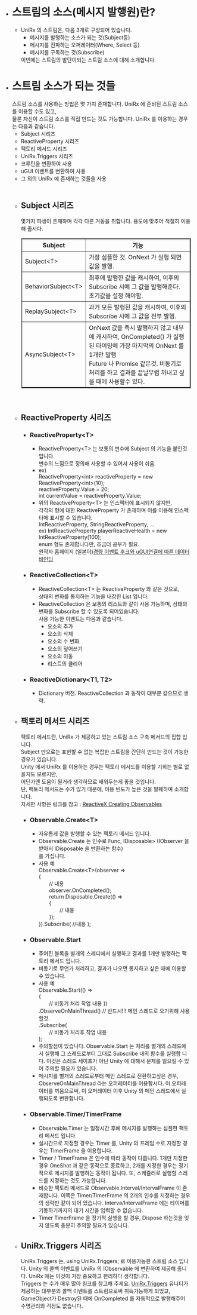 <ul>
  <li><h1>스트림의 소스(메시지 발행원)란?</h1>
    <ul>
      <li>
        UniRx 의 스트림은, 다음 3개로 구성되어 있습니다.
        <ul>
          <li>메시지를 발행하는 소스가 되는 것(Subject등)</li>
          <li>메시지를 전파하는 오퍼레이터(Where, Select 등)</li>
          <li>메시지를 구독하는 것(Subscribe)</li>
        </ul>
        이번에는 스트림의 발단이되는 스트림 소스에 대해 소개합니다.
      </li>
    </ul>
  </li>
  
  <li><h1>스트림 소스가 되는 것들</h1>
    스트림 소스를 사용하는 방법은 몇 가지 존재합니다. UniRx 에 준비된 스트림 소스를 이용할 수도 있고,<br>
    물론 자신이 스트림 소스를 직접 만드는 것도 가능합니다. UniRx 를 이용하는 경우는 다음과 같습니다.
    <ul>
      <li>Subject 시리즈</l>
      <li>ReactiveProperty 시리즈</li>
      <li>팩토리 메서드 시리즈</li>
      <li>UniRx.Triggers 시리즈</li>
      <li>코루틴을 변환하여 사용</li>
      <li>uGUI 이벤트를 변환하여 사용</li>
      <li>그 외의 UniRx 에 존재하는 것들을 사용</li>
    </ul><br>
    <ul>
      <li>
        <h2>Subject 시리즈</h2>
        몇가지 파생이 존재하며 각각 다른 거동을 취합니다. 용도에 맞추어 적절히 이용해 줍시다.
        <table border="2">
          <tr>
            <th>Subject</th>
            <th>기능</th>
          </tr>
          <tr>
            <td>Subject&ltT&gt</td>
            <td>가장 심플한 것. OnNext 가 실행 되면 값을 발행.</td>
          </tr>
          <tr>
            <td>BehaviorSubject&ltT&gt</td>
            <td>최후에 발행한 값을 캐시하여, 이후의 Subscribe 시에 그 값을 발행해준다.<br>
                초기값을 설정 해야함.
            </td>
          </tr>
          <tr>
            <td>ReplaySubject&ltT&gt</td>
            <td>과거 모든 발행된 값을 캐시하여, 이후의 Subscribe 시에 그 값을 전부 발행.</td>
          </tr>
          <tr>
            <td>AsyncSubject&ltT&gt</td>
            <td>OnNext 값을 즉시 발행하지 않고 내부에 캐시하여, OnCompleted() 가 실행된 타이밍에 가장 마지막의 OnNext 를 1개만 발행<br>
                Future 나 Promise 같은것. 비동기로 처리를 하고 결과를 끝날무렵 꺼내고 싶을 때에 사용할수 있다.
            </td>
          </tr>
        </table>
      </li><br>
      <li>
        <h2>ReactiveProperty 시리즈</h2>
        <ul>
          <li><h3>ReactiveProperty&ltT&gt</h3>
          <ul>
            <li>ReactiveProperty&ltT&gt 는 보통의 변수에 Subject 의 기능을 붙인것 입니다.<br>
              변수의 느낌으로 정의해 사용할 수 있어서 사용이 쉬움.
            </li>
            <li>ex)<br>
              ReactiveProperty&ltint&gt reactiveProperty = new ReactiveProperty&ltint&gt(10);<br>
              reactiveProperty.Value = 20;<br>
              int currentValue = reactiveProperty.Value;<br>
            </li>
            <li>위의 ReactiveProperty&ltT&gt 는 인스펙터에 표시되지 않지만,<br>
                각각의 형에 대한 ReactiveProperty 가 존재하며 이를 이용해 인스펙터에 표시할 수 있습니다.<br>
                IntReactiveProperty, StringReactiveProperty, ...<br>
                ex) IntReactiveProperty playerReactiveHealth = new IntReactiveProperty(100);<br>
                enum 형도 존재합니다만, 조금더 공부가 필요.<br>
                원작자 홈페이지 (일본어)<a href="http://neue.cc/2015/04/13_510.html">경량 이벤트 후크와 uGUI연결에 따른 데이터바인딩</a>
            </li>
          </ul>
          </li>
          <li><h3>ReactiveCollection&ltT&gt</h3>
          <ul>
            <li>ReactiveCollection&ltT&gt 는 ReactiveProperty 와 같은 것으로,<br>
                상태의 변화를 통지하는 기능을 내장한 List<T> 입니다.
            </li>
            <li>ReactiveCollection 은 보통의 리스트와 같이 사용 가능하며, 상태의 변화를 Subscribe 할 수 있도록 되어있습니다.<br>
                사용 가능한 이벤트는 다음과 같습니다.
              <ul>
                <li>요소의 추가</li>
                <li>요소의 삭제</li>
                <li>요소의 수 변화</li>
                <li>요소의 덮어쓰기</li>
                <li>요소의 이동</li>
                <li>리스트의 클리어</li>
              </ul>
            </li>
          </ul>
          </li>
          <li><h3>ReactiveDictionary&ltT1, T2&gt</h3>
          <ul>
              <li>Dictionary 버전. ReactiveCollection 과 동작이 대부분 같으므로 생략.</li>
          </ul>
          </li>
        </ul>
      </li>
      <li><h2>팩토리 메서드 시리즈</h2>
        팩토리 메서드란, UniRx 가 제공하고 있는 스트림 소스 구축 메서드의 집합 입니다.<br>
        Subject 만으로는 표현할 수 없는 복잡한 스트림을 간단히 만드는 것이 가능한 경우가 있습니다.<br>
        Unity 에서 UniRx 를 이용하는 경우는 팩토리 메서드를 이용할 기회는 별로 없을지도 모르지만,<br>
        어딘가엔 도움이 될거라 생각하므로 배워두는게 좋을 것입니다.<br>
        단, 팩토리 메서드는 수가 많기 때문에, 이용 빈도가 높은 것을 발췌하여 소개합니다.<br>
        자세한 사항은 링크를 참고 : 
        <a href="http://reactivex.io/documentation/ko/operators.html">ReactiveX Creating Observables</a><br>
        <ul>
          <li><h3>Observable.Create&ltT&gt</h3>
            <ul>
              <li>자유롭게 값을 발행할 수 있는 팩토리 메서드 입니다.</li>
              <li>Observable.Create 는 인수로 Func<IObserver<T>, IDisposable> 
                (IObserver<T> 을 받아서 IDisposable 을 반환하는 함수)<br>
                를 가집니다.</li>
              <li>사용 예<br>
                Observable.Create&ltT&gt(observer =&gt<br>
                {<br>
                &emsp;&emsp;// 내용<br>
                &emsp;&emsp;observer.OnCompleted();<br>
                &emsp;&emsp;return Disposable.Create(() =&gt<br>
                &emsp;&emsp;{<br>
                &emsp;&emsp;&emsp;&emsp;// 내용<br>
                &emsp;&emsp;});<br>
                }).Subscribe( //내용 );</li>
            </ul>
          </li>
          <li><h3>Observable.Start</h3>
            <ul>
              <li>주어진 블록을 별개의 스레디에서 실행하고 결과를 1개만 발행하는 팩토리 메서드 입니다.</li>
              <li>비동기로 무언가 처리하고, 결과가 나오면 통지하고 싶은 때에 이용할 수 있습니다.</li>
              <li>사용 예<br>
                Observable.Start(() =&gt<br>
                {<br>
                &emsp;&emsp;// 비동기 처리 작업 내용
                })<br>
                .ObserveOnMainThread() // 반드시!!! 메인 스레드로 오기위해 사용할것.<br>
                .Subscribe(<br>
                &emsp;&emsp;// 비동기 처리후 작업 내용<br>
                );<br>
              </li>
              <li>주의할점이 있습니다. Observable.Start 는 처리를 별개의 스레드에서 실행해 그 스레드로부터 그대로 Subscribe 내의 함수를 실행합                 니다. 이것은 스레드 세이프가 아닌 Unity 에 대해서 문제를 일으킬 수 있어 주의할 필요가 있습니다.</li>
              <li>메시지를 별개의 스레드로부터 메인 스레드로 전환하고싶은 경우, ObserveOnMainThread 라는 오퍼레이터를 이용합시다. 
                이 오퍼레이터를 끼움으로써, 이 오퍼레이터 이후 Unity 의 메인 스레드에서 실행되도록 변환합니다.</li>
            </ul>
          </li>
          <li><h3>Observable.Timer/TimerFrame</h3>
            <ul>
              <li>Observable.Timer 는 일정시간 후에 메시지를 발행하는 심플한 팩토리 메서드 입니다.</li>
              <li>실시간으로 지정할 경우는 Timer 를, Unity 의 프레임 수로 지정할 경우는 TimerFrame 을 이용합니다.</li>
              <li>Timer / TimerFrame 은 인수에 따라 동작이 다릅니다. 1개만 지정한 경우 OneShot 과 같은 동작으로 종료하고,
              2개를 지정한 경우는 정기적으로 메시지를 발행하는 동작이 됩니다. 또, 스케쥴러로 실행할 스레드를 지정하는 것도 가능합니다.</li>
              <li>비슷한 팩토리 메서드로 Observable.Interval/IntervalFrame 이 존재합니다. 이쪽은 Timer/TimerFrame 의 2개의 인수를 
                지정하는 경우의 생략판 같이 되어 있습니다. Interva/IntervalFrame 에는 타이머를 기동하기까지의 대기 시간을 
                입력할 수 없습니다.</li>
              <li>Timer TimerFrame 을 정기적 실행을 할 경우, Dispose 하는것을 잊지 않도록 충분히 주의할 필요가 있습니다.</li>
            </ul>
          </li>
        </ul>
      </li>
      <li><h2>UniRx.Triggers 시리즈</h2>
        UniRx.Triggers 는, using UniRx.Triggers; 로 이용가능한 스트림 소스 입니다. Unity 의 콜백 이벤트를 UniRx 의 IObservable 에 
        변환하여 제공해 줍니다. UniRx 에는 이것이 가장 중요하고 편리하다 생각합니다.<br>
        Triggers 는 수가 매우 많아 링크를 참고해 주세요. <a href="https://github.com/neuecc/UniRx/wiki/UniRx.Triggers">UniRx.Triggers</a>
        유니티가 제공하는 대부분의 콜백 이벤트를 스트림으로써 취득가능하게 되었고, GameObject가 Destroy된 때에 OnCompleted 를 자동적으로 
        발행해주어 수명관리의 걱정도 없습니다.
      </li>
    </ul>
  </li>
</ul>
